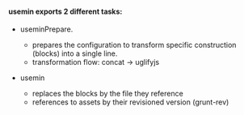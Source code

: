#### usemin exports 2 different tasks:

* useminPrepare.

    * prepares the configuration to transform specific construction (blocks) into a single line.
    * transformation flow: concat -> uglifyjs

* usemin

    * replaces the blocks by the file they reference
    * references to assets by their revisioned version (grunt-rev)
